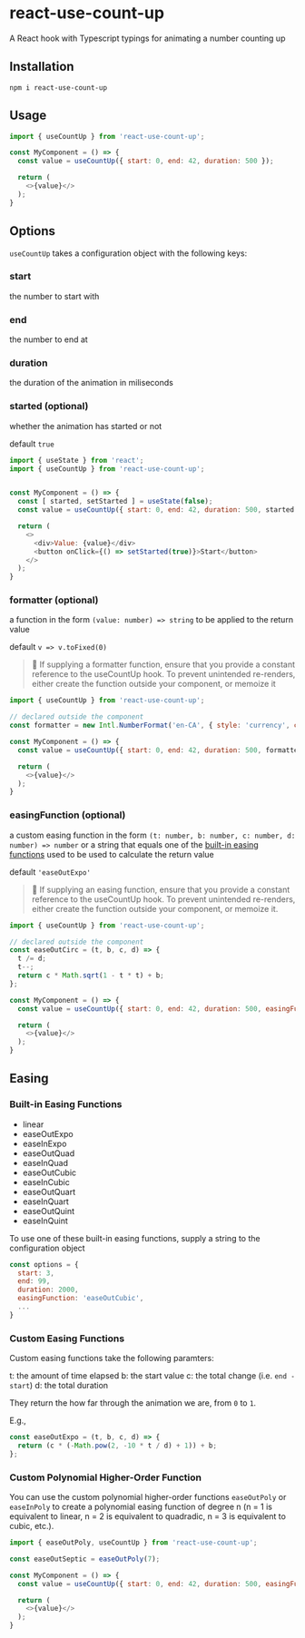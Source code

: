 # react-use-count-up

A React hook with Typescript typings for animating a number counting up

## Installation

```
npm i react-use-count-up
```

## Usage

```javascript
import { useCountUp } from 'react-use-count-up';

const MyComponent = () => {
  const value = useCountUp({ start: 0, end: 42, duration: 500 });

  return (
    <>{value}</>
  );
}
```

## Options

`useCountUp` takes a configuration object with the following keys:

### start
the number to start with

### end
the number to end at

### duration
the duration of the animation in miliseconds

### started (optional)
whether the animation has started or not

default `true`

```javascript
import { useState } from 'react';
import { useCountUp } from 'react-use-count-up';


const MyComponent = () => {
  const [ started, setStarted ] = useState(false);
  const value = useCountUp({ start: 0, end: 42, duration: 500, started });

  return (
    <>
      <div>Value: {value}</div>
      <button onClick={() => setStarted(true)}>Start</button>
    </>
  );
}
```

### formatter (optional)
a function in the form `(value: number) => string` to be applied to the return value

default `v => v.toFixed(0)`

> 📝 If supplying a formatter function, ensure that you provide a constant reference to the useCountUp hook. To prevent unintended re-renders, either create the function outside your component, or memoize it

```javascript
import { useCountUp } from 'react-use-count-up';

// declared outside the component
const formatter = new Intl.NumberFormat('en-CA', { style: 'currency', currency: 'CAD' }).format

const MyComponent = () => {
  const value = useCountUp({ start: 0, end: 42, duration: 500, formatter });

  return (
    <>{value}</>
  );
}
```

### easingFunction (optional)
a custom easing function in the form `(t: number, b: number, c: number, d: number) => number` or a string that equals one of the [built-in easing functions](#built-in-easing-functions) used to be used to calculate the return value

default `'easeOutExpo'`

> 📝 If supplying an easing function, ensure that you provide a constant reference to the useCountUp hook. To prevent unintended re-renders, either create the function outside your component, or memoize it.

```javascript
import { useCountUp } from 'react-use-count-up';

// declared outside the component
const easeOutCirc = (t, b, c, d) => {
  t /= d;
  t--;
  return c * Math.sqrt(1 - t * t) + b;
};

const MyComponent = () => {
  const value = useCountUp({ start: 0, end: 42, duration: 500, easingFunction: easeOutCirc });

  return (
    <>{value}</>
  );
}
```

## Easing

### Built-in Easing Functions

* linear
* easeOutExpo
* easeInExpo
* easeOutQuad
* easeInQuad
* easeOutCubic
* easeInCubic
* easeOutQuart
* easeInQuart
* easeOutQuint
* easeInQuint

To use one of these built-in easing functions, supply a string to the configuration object

```javascript
const options = {
  start: 3,
  end: 99,
  duration: 2000,
  easingFunction: 'easeOutCubic',
  ...
}
```

### Custom Easing Functions

Custom easing functions take the following paramters:

t: the amount of time elapsed
b: the start value
c: the total change (i.e. `end - start`)
d: the total duration

They return the how far through the animation we are, from `0` to `1`.

E.g.,

```javascript
const easeOutExpo = (t, b, c, d) => {
  return (c * (-Math.pow(2, -10 * t / d) + 1)) + b;
};
```

### Custom Polynomial Higher-Order Function

You can use the custom polynomial higher-order functions `easeOutPoly` or `easeInPoly` to create a polynomial easing function of degree n (n = 1 is equivalent to linear, n = 2 is equivalent to quadradic, n = 3 is equivalent to cubic, etc.).

```javascript
import { easeOutPoly, useCountUp } from 'react-use-count-up';

const easeOutSeptic = easeOutPoly(7);

const MyComponent = () => {
  const value = useCountUp({ start: 0, end: 42, duration: 500, easingFunction: easeOutSeptic });

  return (
    <>{value}</>
  );
}
```

